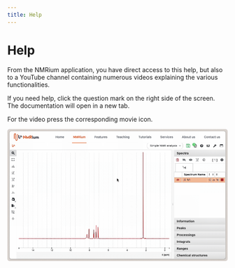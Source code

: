 ```yaml
---
title: Help
---
```


# Help

From the NMRium application, you have direct access to this help, but also to a YouTube channel containing numerous videos explaining the various functionalities.

If you need help, click the question mark on the right side of the screen. The documentation will open in a new tab.

For the video press the corresponding movie icon.

![](./help.gif)
